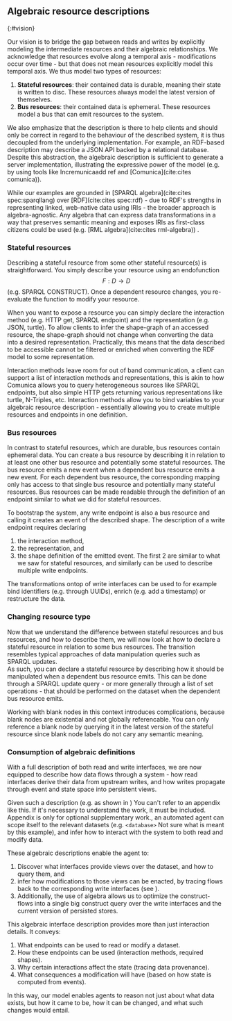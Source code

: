 ## Algebraic resource descriptions
{:#vision}

Our vision is to bridge the gap between reads and writes by explicitly modeling the intermediate
resources and their algebraic relationships. 
We acknowledge that resources evolve along a temporal axis -
modifications occur over time - but that does not mean resources explicitly model this temporal axis.
We thus model two types of resources:
1. **Stateful resources**: their contained data is durable, meaning their state is written to disc.
These resources always model the latest version of themselves. 
2. **Bus resources**: their contained data is ephemeral. These resources model a bus that can emit resources to the system.

We also emphasize that the description is there to help clients and should only be correct in regard to the behaviour of the described system,
it is thus decoupled from the underlying implementation.
For example, an RDF-based description may describe a JSON API backed by a relational database.
Despite this abstraction,
the algebraic description is sufficient to generate a server implementation,
illustrating the expressive power of the model (e.g. by using tools like Incremunica<span class="comment" data-author="JDS">add ref</span> and [Comunica](cite:cites comunica)).

While our examples are grounded in [SPARQL algebra](cite:cites spec:sparqllang) over [RDF](cite:cites spec:rdf) -
due to RDF's strengths in representing linked,
web-native data using IRIs - the broader approach is algebra-agnostic.
Any algebra that can express data transformations in a way that preserves semantic meaning and exposes IRIs as first-class citizens could be used (e.g. [RML algebra](cite:cites rml-algebra)) .

### Stateful resources 

Describing a stateful resource from some other stateful resource(s) is straightforward.
You simply describe your resource using an endofunction $$F:D \rightarrow D$$ (e.g. SPARQL CONSTRUCT).
Once a dependent resource changes, you re-evaluate the function to modify your resource.
 
When you want to expose a resource you can simply declare the interaction method (e.g. HTTP get, SPARQL endpoint) and the representation (e.g. JSON, turtle).
To allow clients to infer the shape-graph of an accessed resource, the shape-graph should not change when converting the data into a desired representation.
Practically, this means that the data described to be accessible cannot be filtered or enriched when converting the RDF model to some representation.

Interaction methods leave room for out of band communication, a client can support a list of interaction methods and representations,
this is akin to how Comunica allows you to query heterogeneous sources like SPARQL endpoints, but also simple HTTP gets returning various representations like
turtle, N-Triples, etc.
Interaction methods allow you to bind variables to your algebraic resource description -
essentially allowing you to create multiple resources and endpoints in one definition.

### Bus resources

In contrast to stateful resources, which are durable, bus resources contain ephemeral data.
You can create a bus resource by describing it in relation to at least one other bus resource and potentially some stateful resources.
The bus resource emits a new event when a dependent bus resource emits a new event.
For each dependent bus resource, the corresponding mapping only has access to that single bus resource and potentially many stateful resources.
Bus resources can be made readable through the definition of an endpoint similar to what we did for stateful resources.

To bootstrap the system, any write endpoint is also a bus resource and calling it creates an event of the described shape.
The description of a write endpoint requires declaring 
1. the interaction method,
2. the representation, and
3. the shape definition of the emitted event.
The first 2 are similar to what we saw for stateful resources, and similarly can be used to describe multiple write endpoints.

The transformations ontop of write interfaces can be used to for example bind identifiers (e.g. through UUIDs),
enrich (e.g. add a timestamp) or restructure the data.

### Changing resource type

Now that we understand the difference between stateful resources and bus resources, and how to describe them,
we will now look at how to declare a stateful resource in relation to some bus resources.
The transition resembles typical approaches of data manipulation queries such as SPARQL updates.   
As such, you can declare a stateful resource by describing how it should be manipulated when a dependent bus resource emits.
This can be done through a SPARQL update query -
or more generally through a list of set operations -
that should be performed on the dataset when the dependent bus resource emits.

Working with blank nodes in this context introduces complications,
because blank nodes are existential and not globally referencable.
You can only reference a blank node by querying it in the latest version of the stateful resource since blank node labels do not cary any semantic meaning.

### Consumption of algebraic definitions

With a full description of both read and write interfaces,
we are now equipped to describe how data flows through a system -
how read interfaces derive their data from upstream writes,
and how writes propagate through event and state space into persistent views.

Given such a description (e.g. as shown in [](#annex)) <span class="comment" data-author="RT">You can't refer to an appendix like this. If it's necessary to understand the work, it must be included. Appendix is only for optional supplementary work.</span>,
an automated agent can scope itself to the relevant datasets (e.g. `<database>` <span class="comment" data-author="RT">Not sure what is meant by this example</span>),
and infer how to interact with the system to both read and modify data.

These algebraic descriptions enable the agent to:
1. Discover what interfaces provide views over the dataset, and how to query them, and 
2. infer how modifications to those views can be enacted,
by tracing flows back to the corresponding write interfaces (see [](#flow-example)).
3. Additionally, the use of algebra allows us to optimize the construct-flows into a single big construct query over
the write interfaces and the current version of persisted stores. 

This algebraic interface description provides more than just interaction details.
It conveys:
1. What endpoints can be used to read or modify a dataset. 
2. How these endpoints can be used (interaction methods, required shapes). 
3. Why certain interactions affect the state (tracing data provenance). 
4. What consequences a modification will have (based on how state is computed from events).

In this way, our model enables agents to reason not just about what data exists,
but how it came to be, how it can be changed, and what such changes would entail.
